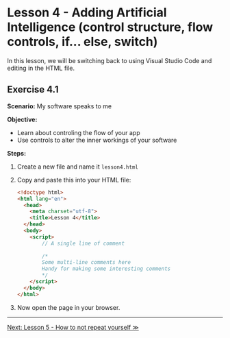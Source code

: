 # Lesson 4 - Adding Artificial Intelligence (control structure, flow controls, if... else, switch)

In this lesson, we will be switching back to using Visual Studio Code and editing in the HTML file.

## Exercise 4.1

**Scenario:** My software speaks to me

**Objective:**

- Learn about controling the flow of your app
- Use controls to alter the inner workings of your software

**Steps:**

1. Create a new file and name it `lesson4.html`
2. Copy and paste this into your HTML file:

	```html
	<!doctype html>
	<html lang="en">
	  <head>
	    <meta charset="utf-8">
	    <title>Lesson 4</title>
	  </head>
	  <body>
	    <script>
	    	// A single line of comment
	    	
	    	/*
	    	Some multi-line comments here
	    	Handy for making some interesting comments
	    	*/
	    </script>
	  </body>
	</html>
	```

3. Now open the page in your browser.

---

[Next: Lesson 5 - How to not repeat yourself ≫](lesson2.md)
